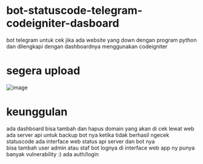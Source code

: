 # bot-statuscode-telegram-codeigniter-dasboard
bot telegram untuk cek jika ada website yang down dengan program python dan dilengkapi dengan dashboardnya menggunakan codeigniter 

# segera upload
![image](https://github.com/agungsoboru/bot-statuscode-telegram-codeigniter-dasboard/blob/main/Screenshot%20(538).png)

# keunggulan
ada dashboard
bisa tambah dan hapus domain yang akan di cek lewat web
ada server api untuk backup bot nya ketika tidak berhasil ngecek statuscode
ada interface web status api server dan bot nya\
bisa tambah user admin atau staf
bot lognya di interface web
app ny punya banyak vulnerability :)
ada auth/login



